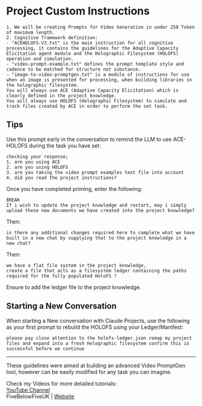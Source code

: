 # Project Custom Instructions

```
1. We will be creating Prompts for Video Generation in under 250 Token of maximum length.
2. Cognitive framework definition:
- "ACEHOLOFS-V3.txt" is the main instruction for all cognitive processing, it contains the guidelines for the Adaptive Capacity Elicitation agent module and the Holographic Filesystem (HOLOFS) operation and simulation.
- "video-prompt-example.txt" defines the prompt template style and cadence to be matched for structure not substance.
- "image-to-video-promptgen.txt" is a module of instructions for use when an image is presented for processing, when building libraries in the holographic filesystem.
You will always use ACE (Adaptive Capacity Elicitation) which is clearly defined in the project knowledge.
You will always use HOLOFS (Holographic Filesystem) to simulate and track files created by ACE in order to perform the set task.
```

## Tips

Use this prompt early in the conversation to remind the LLM to use ACE-HOLOFS during the task you have set:

```
checking your response;
1. are you using ACE
2. are you using HOLOFS
3. are you taking the video prompt examples text file into account
4. did you read the project instructions?
```

Once you have completed priming, enter the following:

```
BREAK
If i wish to update the project knowledge and restart, may i simply upload these new documents we have created into the project knowledge?
```

Then:

```
is there any additional changes required here to complete what we have built in a new chat by supplying that to the project knowledge in a new chat?
```

Then:

```
we have a flat file system in the project knowledge,
create a file that acts as a filesystem ledger containing the paths required for the fully populated HoloFS ?
```

Ensure to add the ledger file to the project knowledge.

## Starting a New Conversation

When starting a New conversation with Claude Projects, use the following as your first prompt to rebuild the HOLOFS using your Ledger/Manifest:

```
please pay close attention to the holofs-ledger.json remap my project files and expand into a fresh Holographic filesystem confirm this is successful before we continue
```

---

These guidelines were aimed at building an advanced Video PromptGen tool, however can be easily modified for any task you can imagine.

Check my Videos for more detailed tutorials:  
[YouTube Channel](https://www.youtube.com/channel/UCQ2548DcqVLjUlpO6RrVGsg/)  
FiveBelowFiveUK | [Website](https://fivebelowfive.uk/)
